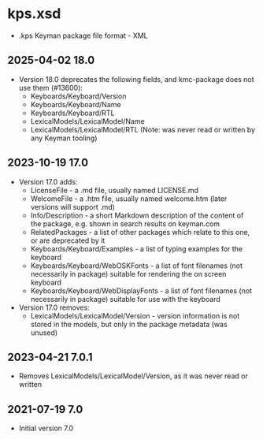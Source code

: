 # kps.xsd

* .kps Keyman package file format - XML

## 2025-04-02 18.0
* Version 18.0 deprecates the following fields, and kmc-package does not use them (#13600):
  - Keyboards/Keyboard/Version
  - Keyboards/Keyboard/Name
  - Keyboards/Keyboard/RTL
  - LexicalModels/LexicalModel/Name
  - LexicalModels/LexicalModel/RTL (Note: was never read or written by any Keyman tooling)

## 2023-10-19 17.0
* Version 17.0 adds:
  - LicenseFile - a .md file, usually named LICENSE.md
  - WelcomeFile - a .htm file, usually named welcome.htm (later versions will support .md)
  - Info/Description - a short Markdown description of the content of the package, e.g. shown in search results on keyman.com
  - RelatedPackages - a list of other packages which relate to this one, or are deprecated by it
  - Keyboards/Keyboard/Examples - a list of typing examples for the keyboard
  - Keyboards/Keyboard/WebOSKFonts - a list of font filenames (not necessarily in package) suitable for rendering the on screen keyboard
  - Keyboards/Keyboard/WebDisplayFonts - a list of font filenames (not necessarily in package) suitable for use with the keyboard
* Version 17.0 removes:
  - LexicalModels/LexicalModel/Version - version information is not stored in the models, but only in the package metadata (was unused)

## 2023-04-21 7.0.1
* Removes LexicalModels/LexicalModel/Version, as it was never read or written

## 2021-07-19 7.0
* Initial version 7.0

